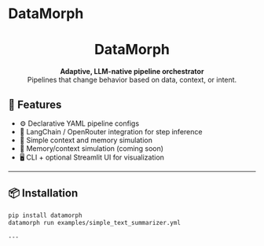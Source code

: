 # DataMorph

<h1 align="center">DataMorph</h1>

<p align="center">
  <strong>Adaptive, LLM-native pipeline orchestrator</strong><br>
  Pipelines that change behavior based on data, context, or intent.
</p>


## 🚀 Features

- ⚙️ Declarative YAML pipeline configs
- 🧠 LangChain / OpenRouter integration for step inference
- 🧠 Simple context and memory simulation
- 🔁 Memory/context simulation (coming soon)
- 🖥️ CLI + optional Streamlit UI for visualization

---

## 📦 Installation

```bash
pip install datamorph
datamorph run examples/simple_text_summarizer.yml

---